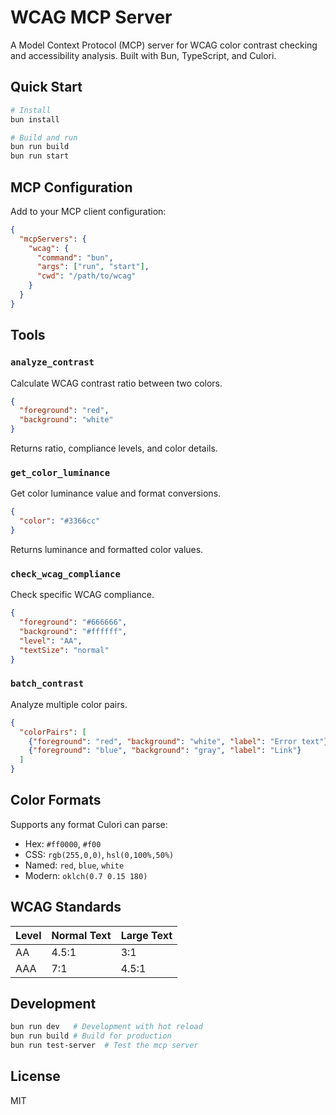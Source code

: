 # WCAG MCP Server

A Model Context Protocol (MCP) server for WCAG color contrast checking and accessibility analysis. Built with Bun, TypeScript, and Culori.

## Quick Start

```bash
# Install
bun install

# Build and run
bun run build
bun run start
```

## MCP Configuration

Add to your MCP client configuration:

```json
{
  "mcpServers": {
    "wcag": {
      "command": "bun",
      "args": ["run", "start"],
      "cwd": "/path/to/wcag"
    }
  }
}
```

## Tools

### `analyze_contrast`
Calculate WCAG contrast ratio between two colors.

```json
{
  "foreground": "red", 
  "background": "white"
}
```

Returns ratio, compliance levels, and color details.

### `get_color_luminance`
Get color luminance value and format conversions.

```json
{
  "color": "#3366cc"
}
```

Returns luminance and formatted color values.

### `check_wcag_compliance`
Check specific WCAG compliance.

```json
{
  "foreground": "#666666",
  "background": "#ffffff", 
  "level": "AA",
  "textSize": "normal"
}
```

### `batch_contrast`
Analyze multiple color pairs.

```json
{
  "colorPairs": [
    {"foreground": "red", "background": "white", "label": "Error text"},
    {"foreground": "blue", "background": "gray", "label": "Link"}
  ]
}
```

## Color Formats

Supports any format Culori can parse:
- Hex: `#ff0000`, `#f00`
- CSS: `rgb(255,0,0)`, `hsl(0,100%,50%)`
- Named: `red`, `blue`, `white`
- Modern: `oklch(0.7 0.15 180)`

## WCAG Standards

| Level | Normal Text | Large Text |
|-------|-------------|------------|
| AA    | 4.5:1       | 3:1        |
| AAA   | 7:1         | 4.5:1      |

## Development

```bash
bun run dev   # Development with hot reload
bun run build # Build for production  
bun run test-server  # Test the mcp server
```

## License

MIT